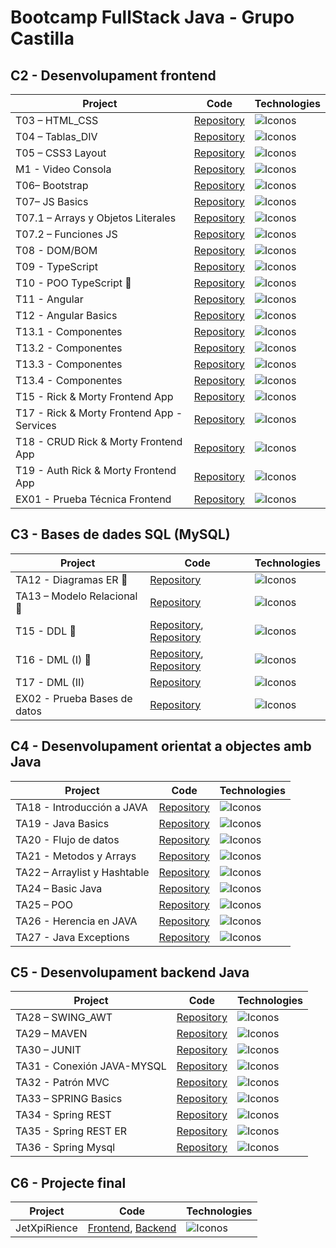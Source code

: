 # Bootcamp FullStack Java - Grupo Castilla

## C2 - Desenvolupament frontend
| Project | Code | Technologies |
|----------|------|----------|
| T03 – HTML_CSS | [Repository](https://github.com/xaco04/xvm-fe-gc-ta03-html-css-06-23) |  <img alt="Iconos" src="https://skillicons.dev/icons?i=html,css&theme=light"> |
| T04 – Tablas_DIV | [Repository](https://github.com/xaco04/xvm-fe-gc-ta04-tablas-div-06-23) | <img alt="Iconos" src="https://skillicons.dev/icons?i=html,css&theme=light"> |
| T05 – CSS3 Layout | [Repository](https://github.com/xaco04/xvm-fe-gc-ta05-css3-layout-06-23) | <img alt="Iconos" src="https://skillicons.dev/icons?i=html,css&theme=light"> |
| M1 - Video Consola | [Repository](https://github.com/xaco04/xvm-fe-gc-m01-videoconsola-06-23) | <img alt="Iconos" src="https://skillicons.dev/icons?i=html,css&theme=light"> |
| T06– Bootstrap | [Repository](https://github.com/xaco04/xvm-fe-gc-ta06-bootstrap-06-23) | <img alt="Iconos" src="https://skillicons.dev/icons?i=bootstrap&theme=light"> |
| T07– JS Basics | [Repository](https://github.com/xaco04/xvm-fe-gc-ta07-js-basics-06-23) | <img alt="Iconos" src="https://skillicons.dev/icons?i=js&theme=light"> |
| T07.1 – Arrays y Objetos Literales | [Repository](https://github.com/xaco04/xvm-fe-gc-ta07-arrays-y-objetos-06-23) | <img alt="Iconos" src="https://skillicons.dev/icons?i=js&theme=light"> |
| T07.2 – Funciones JS | [Repository](https://github.com/xaco04/xvm-fe-gc-ta07-funciones-js-06-23) | <img alt="Iconos" src="https://skillicons.dev/icons?i=js&theme=light"> |
| T08 - DOM/BOM | [Repository](https://github.com/xaco04/xvm-fe-gc-ta08-dom-bom-06-23) | <img alt="Iconos" src="https://skillicons.dev/icons?i=js,html&theme=light"> |
| T09 - TypeScript | [Repository](https://github.com/xaco04/xvm-fe-gc-ta09-typescript-06-23) | <img alt="Iconos" src="https://skillicons.dev/icons?i=ts&theme=light"> |
| T10 - POO TypeScript 👥 | [Repository](https://github.com/davidtomas98/T10-POO) | <img alt="Iconos" src="https://skillicons.dev/icons?i=ts&theme=light"> |
| T11 - Angular | [Repository](https://github.com/xaco04/xvm-fe-gc-ta11-angular-06-23) | <img alt="Iconos" src="https://skillicons.dev/icons?i=angular&theme=light"> |
| T12 - Angular Basics | [Repository](https://github.com/xaco04/xvm-fe-gc-ta12-angular-basics-07-23) | <img alt="Iconos" src="https://skillicons.dev/icons?i=angular&theme=light"> |
| T13.1 - Componentes | [Repository](https://github.com/xaco04/xvm-fe-gc-ta13-p01-componentes-07-23) | <img alt="Iconos" src="https://skillicons.dev/icons?i=angular&theme=light"> |
| T13.2 - Componentes | [Repository](https://github.com/xaco04/xvm-fe-gc-ta13-p02-componentes-07-23) | <img alt="Iconos" src="https://skillicons.dev/icons?i=angular&theme=light"> |
| T13.3 - Componentes | [Repository](https://github.com/xaco04/xvm-fe-gc-ta13-p03-componentes-07-23) | <img alt="Iconos" src="https://skillicons.dev/icons?i=angular&theme=light"> |
| T13.4 - Componentes | [Repository](https://github.com/xaco04/xvm-fe-gc-ta13-p04-componentes-07-23) | <img alt="Iconos" src="https://skillicons.dev/icons?i=angular&theme=light"> |
| T15 - Rick & Morty Frontend App | [Repository](https://github.com/xaco04/xvm-fe-gc-ta15-rick-and-morty-frontend-app-07-23) | <img alt="Iconos" src="https://skillicons.dev/icons?i=angular&theme=light"> |
| T17 - Rick & Morty Frontend App - Services | [Repository](https://github.com/xaco04/xvm-fe-gc-ta17-rick-and-morty-frontend-app-07-23) | <img alt="Iconos" src="https://skillicons.dev/icons?i=angular&theme=light"> |
| T18 - CRUD Rick & Morty Frontend App | [Repository](https://github.com/xaco04/xvm-fe-gc-ta18-rick-and-morty-frontend-app-07-23) | <img alt="Iconos" src="https://skillicons.dev/icons?i=angular&theme=light"> |
| T19 - Auth Rick & Morty Frontend App | [Repository](https://github.com/xaco04/xvm-fe-gc-ta19-rick-and-morty-frontend-app-07-23) | <img alt="Iconos" src="https://skillicons.dev/icons?i=angular&theme=light"> |
| EX01 - Prueba Técnica Frontend | [Repository](https://github.com/xaco04/xvm-fe-gc-ex01-pokemon-api-07-23) | <img alt="Iconos" src="https://skillicons.dev/icons?i=angular&theme=light"> |

## C3 - Bases de dades SQL (MySQL)
| Project | Code | Technologies |
|----------|---------| --------|
| TA12 - Diagramas ER 👥| [Repository](https://github.com/xaco04/xvm-fe-gc-ta12-ta13-ta15-ta16-team6-mysql-07-23) | <img alt="Iconos" src="https://skillicons.dev/icons?i=mysql&theme=light">  |
| TA13 – Modelo Relacional 👥 | [Repository](https://github.com/xaco04/xvm-fe-gc-ta12-ta13-ta15-ta16-team6-mysql-07-23) |  <img alt="Iconos" src="https://skillicons.dev/icons?i=mysql&theme=light"> |
| T15 - DDL 👥 | [Repository](https://github.com/xaco04/xvm-fe-gc-ta12-ta13-ta15-ta16-team6-mysql-07-23), [Repository](https://github.com/xaco04/xvm-fe-gc-ta15-ddl-08-23) | <img alt="Iconos" src="https://skillicons.dev/icons?i=mysql&theme=light"> |
| T16 - DML (I) 👥| [Repository](https://github.com/xaco04/xvm-fe-gc-ta12-ta13-ta15-ta16-team6-mysql-07-23), [Repository](https://github.com/xaco04/xvm-fe-gc-ta16-dml-08-23)  | <img alt="Iconos" src="https://skillicons.dev/icons?i=mysql&theme=light"> |
| T17 - DML (II) | [Repository](https://github.com/xaco04/xvm-fe-gc-ta17-dml-08-23) | <img alt="Iconos" src="https://skillicons.dev/icons?i=mysql&theme=light"> |
| EX02 - Prueba Bases de datos | [Repository]() | <img alt="Iconos" src="https://skillicons.dev/icons?i=mysql&theme=light"> |

## C4 - Desenvolupament orientat a objectes amb Java
| Project | Code | Technologies |
|--------|----------| --------|
| TA18 - Introducción a JAVA | [Repository](https://github.com/xaco04/xvm-fe-gc-ta18-introduccion-a-java-08-23) |  <img alt="Iconos" src="https://skillicons.dev/icons?i=java&theme=light"> |
| TA19 - Java Basics | [Repository](https://github.com/xaco04/xvm-fe-gc-ta19-java-basics-08-23) |  <img alt="Iconos" src="https://skillicons.dev/icons?i=java&theme=light"> |
| TA20 - Flujo de datos | [Repository](https://github.com/xaco04/xvm-fe-gc-ta20-flujo-de-datos-08-23) |  <img alt="Iconos" src="https://skillicons.dev/icons?i=java&theme=light"> |
| TA21 - Metodos y Arrays | [Repository](https://github.com/xaco04/xvm-fe-gc-ta21-metodos-y-arrays-08-23) |  <img alt="Iconos" src="https://skillicons.dev/icons?i=java&theme=light"> |
| TA22 – Arraylist y Hashtable | [Repository](https://github.com/xaco04/xvm-fe-gc-ta22-arraylist-y-hashtable-08-23) |  <img alt="Iconos" src="https://skillicons.dev/icons?i=java&theme=light"> |
| TA24 – Basic Java | [Repository](https://github.com/xaco04/xvm-fe-gc-ta24-basic-java-08-23) |  <img alt="Iconos" src="https://skillicons.dev/icons?i=java&theme=light"> |
| TA25 – POO | [Repository](https://github.com/xaco04/xvm-fe-gc-ta25-poo-08-23) |  <img alt="Iconos" src="https://skillicons.dev/icons?i=java&theme=light"> |
| TA26 - Herencia en JAVA | [Repository](https://github.com/xaco04/xvm-fe-gc-ta26-herencia-en-java-08-23) |  <img alt="Iconos" src="https://skillicons.dev/icons?i=java&theme=light"> |
| TA27 - Java Exceptions | [Repository](https://github.com/xaco04/xvm-fe-gc-ta27-java-exceptions-08-23) |  <img alt="Iconos" src="https://skillicons.dev/icons?i=java&theme=light"> |

## C5 - Desenvolupament backend Java
| Project | Code | Technologies |
|--------|------| -------------|
| TA28 – SWING_AWT | [Repository](https://github.com/xaco04/xvm-fe-gc-ta28-swing-awt-08-23) |  <img alt="Iconos" src="https://skillicons.dev/icons?i=java&theme=light"> |
| TA29 – MAVEN | [Repository](https://github.com/xaco04/xvm-fe-gc-ta29-maven-08-23) |  <img alt="Iconos" src="https://skillicons.dev/icons?i=java&theme=light"> |
| TA30 – JUNIT | [Repository](https://github.com/xaco04/xvm-fe-gc-ta30-junit-08-23) |  <img alt="Iconos" src="https://skillicons.dev/icons?i=java&theme=light"> |
| TA31 - Conexión JAVA-MYSQL | [Repository](https://github.com/xaco04/xvm-fe-gc-ta31-conexion-java-mysql-08-23) |  <img alt="Iconos" src="https://skillicons.dev/icons?i=java&theme=light"> |
| TA32 - Patrón MVC | [Repository](https://github.com/xaco04/xvm-fe-gc-ta32-patron-mvc-08-23) |  <img alt="Iconos" src="https://skillicons.dev/icons?i=java&theme=light"> |
| TA33 – SPRING Basics | [Repository](https://github.com/xaco04/xvm-fe-gc-ta33-spring-basics-08-23) |  <img alt="Iconos" src="https://skillicons.dev/icons?i=spring&theme=light"> |
| TA34 - Spring REST | [Repository](https://github.com/xaco04/xvm-fe-gc-ta34-spring-rest-08-23) |  <img alt="Iconos" src="https://skillicons.dev/icons?i=spring&theme=light"> |
| TA35 - Spring REST ER | [Repository](https://github.com/xaco04/xvm-fe-gc-ta35-spring-rest-er-09-23) |  <img alt="Iconos" src="https://skillicons.dev/icons?i=spring&theme=light"> |
| TA36 - Spring Mysql | [Repository](https://github.com/xaco04/xvm-fe-gc-ta36-spring-mysql-09-23) |  <img alt="Iconos" src="https://skillicons.dev/icons?i=spring&theme=light"> |

## C6 - Projecte final
| Project | Code | Technologies |
|--------|------|--------------|
| JetXpiRience | [Frontend](https://github.com/xaco04/team6-fe-gc-proyecto-final-angular-08-2023), [Backend](https://github.com/RobertoCarrera/team6-fe-gc-proyecto-final-API) |  <img alt="Iconos" src="https://skillicons.dev/icons?i=angular,spring,mysql&theme=light"> |
